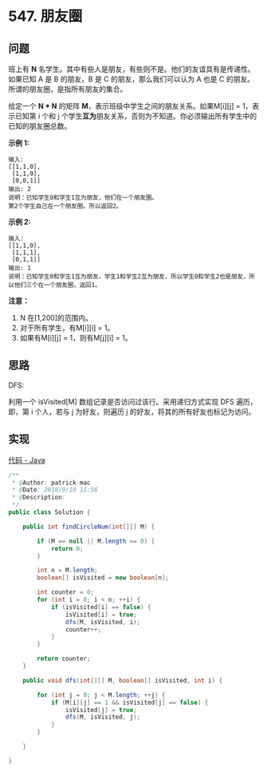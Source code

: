 # 547. 朋友圈

## 问题

班上有 **N** 名学生。其中有些人是朋友，有些则不是。他们的友谊具有是传递性。如果已知 A 是 B 的朋友，B 是 C 的朋友，那么我们可以认为 A 也是 C 的朋友。所谓的朋友圈，是指所有朋友的集合。

给定一个 **N \* N** 的矩阵 **M**，表示班级中学生之间的朋友关系。如果M[i][j] = 1，表示已知第 i 个和 j 个学生**互为**朋友关系，否则为不知道。你必须输出所有学生中的已知的朋友圈总数。

**示例 1:**

```
输入: 
[[1,1,0],
 [1,1,0],
 [0,0,1]]
输出: 2 
说明：已知学生0和学生1互为朋友，他们在一个朋友圈。
第2个学生自己在一个朋友圈。所以返回2。
```

**示例 2:**

```
输入: 
[[1,1,0],
 [1,1,1],
 [0,1,1]]
输出: 1
说明：已知学生0和学生1互为朋友，学生1和学生2互为朋友，所以学生0和学生2也是朋友，所以他们三个在一个朋友圈，返回1。
```

**注意：**

1. N 在[1,200]的范围内。
2. 对于所有学生，有M[i][i] = 1。
3. 如果有M[i][j] = 1，则有M[j][i] = 1。

## 思路

DFS:

利用一个 isVisited[M] 数组记录是否访问过该行。采用递归方式实现 DFS 遍历，即，第 i 个人，若与 j 为好友，则遍历 j 的好友，将其的所有好友也标记为访问。

## 实现

[代码 - Java](Solution.java)

```java
/**
 * @Author: patrick-mac
 * @Date: 2018/9/10 11:56
 * @Description:
 */
public class Solution {

    public int findCircleNum(int[][] M) {

        if (M == null || M.length == 0) {
            return 0;
        }

        int n = M.length;
        boolean[] isVisited = new boolean[n];

        int counter = 0;
        for (int i = 0; i < n; ++i) {
            if (isVisited[i] == false) {
                isVisited[i] = true;
                dfs(M, isVisited, i);
                counter++;
            }
        }

        return counter;
    }

    public void dfs(int[][] M, boolean[] isVisited, int i) {

        for (int j = 0; j < M.length; ++j) {
            if (M[i][j] == 1 && isVisited[j] == false) {
                isVisited[j] = true;
                dfs(M, isVisited, j);
            }
        }

    }

}
```

